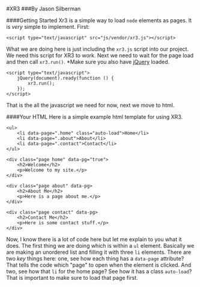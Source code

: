 #XR3
###By Jason Silberman

####Getting Started
Xr3 is a simple way to load `node` elements as pages. It is *very* simple to implement. First:

	<script type="text/javascript" src="js/vendor/xr3.js"></script>

What we are doing here is just including the `xr3.js` script into our project. We need this script for XR3 to work. Next we need to wait for the page load and then call `xr3.run()`. *Make sure you also have [jQuery](http://jquery.com) loaded.

	<script type="text/javascript">
		jQuery(document).ready(function () {
			xr3.run();
		});
	</script>

That is the all the javascript we need for now, next we move to html.

####Your HTML
Here is a simple example html template for using XR3.

	<ul>
		<li data-page=".home" class="auto-load">Home</li>
		<li data-page=".about">About</li>
		<li data-page=".contact">Contact</li>
	</ul>
	
	<div class="page home" data-pg="true">
		<h2>Welcome</h2>
		<p>Welcome to my site.</p>
	</div>
	
	<div class="page about" data-pg>
		<h2>About Me</h2>
		<p>Here is a page about me.</p>
	</div>
	
	<div class="page contact" data-pg>
		<h2>Contact Me</h2>
		<p>Here is some contact stuff.</p>
	</div>

Now, I know there is a lot of code here but let me explain to you what it does. The first thing we are doing which is within a `ul` element. Basically we are making an unordered list and filling it with three `li` elements. There are two *key* things here: one, see how each thing has a `data-page` attribute? That tells the code which "page" to open when the element is clicked. And two, see how that `li` for the home page? See how it has a class `auto-load`? That is important to make sure to load that page first.